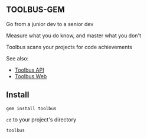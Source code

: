 ## TOOLBUS-GEM

Go from a junior dev to a senior dev

Measure what you do know, and master what you don't

Toolbus scans your projects for code achievements

See also:

* [Toolbus API](https://github.com/JasonBenn/toolbus-api)
* [Toolbus Web](https://github.com/JasonBenn/toolbus-web)

## Install

```
gem install toolbus
```

`cd` to your project's directory

```
toolbus
```
